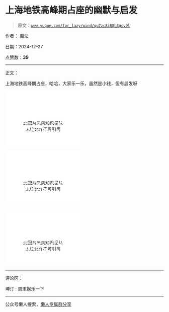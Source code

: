 # 上海地铁高峰期占座的幽默与启发

> 原文：[`www.yuque.com/for_lazy/wind/qu7zc8i88h3gcv9l`](https://www.yuque.com/for_lazy/wind/qu7zc8i88h3gcv9l)

作者： 魔法

日期：2024-12-27

点赞数：**39**

* * *

正文：

上海地铁高峰期占座，哈哈，大家乐一乐，虽然是小钱，但有启发呀

![](img/2013a02a891d601f4abace7f62758526.png "None")

![](img/e7bce6d8c9f07ad0f590b91d32fc163d.png "None")

![](img/c64115c246809eefa05c33c968e4c617.png "None")

* * *

评论区：

坤汀 : 周末娱乐一下

* * *

公众号懒人搜索，[懒人专属群分享](https://lazybook.fun/#/blog/group)